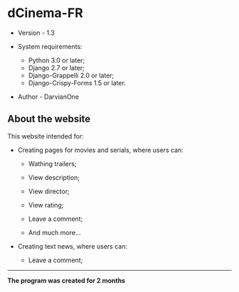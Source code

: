 # dCinema-FR
- Version - 1.3

- System requirements:
  - Python 3.0 or later;
  - Django 2.7 or later;
  - Django-Grappelli 2.0 or later;
  - Django-Crispy-Forms 1.5 or later.

- Author - DarvianOne

## About the website
This website intended for:
- Creating pages for movies and serials, where users can:
  - Wathing trailers;
  - View description;
  - View director;
  - View rating;
  - Leave a comment;
  
  - And much more...
  
- Creating text news, where users can:
  - Leave a comment;
------------

**The program was created for 2 months**
